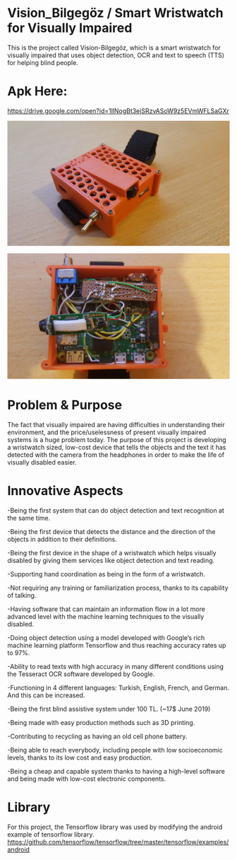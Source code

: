 # Vision_Bilgegöz / Smart Wristwatch for Visually Impaired
This is the project called Vision-Bilgegöz, which is a smart wristwatch for visually impaired that uses object detection, OCR and text to speech (TTS) for helping blind people.

# Apk Here:
https://drive.google.com/open?id=1llNogBt3ejSRzvASoW9z5EVmWFLSaGXr

![alt text](https://github.com/ahmetakif/Vision_Bilgegoz-Smart-Wristwatch-for-Visually-Impaired/blob/master/IMAGES/vision_front.jpg?raw=true)

![alt text](https://github.com/ahmetakif/Vision_Bilgegoz-Smart-Wristwatch-for-Visually-Impaired/blob/master/IMAGES/2.jpg?raw=true)


# Problem & Purpose
The fact that visually impaired are having difficulties in understanding their environment, and the price/uselessness of present visually impaired systems is a huge problem today. The purpose of this project is developing a wristwatch sized, low-cost device that tells the objects and the text it has detected with the camera from the headphones in order to make the life of visually disabled easier.

# Innovative Aspects
-Being the first system that can do object detection and text recognition at the same time.

-Being the first device that detects the distance and the direction of the objects in addition to their definitions.

-Being the first device in the shape of a wristwatch which helps visually disabled by giving them services like object detection and text reading.

-Supporting hand coordination as being in the form of a wristwatch.

-Not requiring any training or familiarization process, thanks to its capability of talking.

-Having software that can maintain an information flow in a lot more advanced level with the machine learning techniques to the visually disabled.

-Doing object detection using a model developed with Google’s rich machine learning platform Tensorflow and thus reaching accuracy rates up to 97%.

-Ability to read texts with high accuracy in many different conditions using the Tesseract OCR software developed by Google.

-Functioning in 4 different languages: Turkish, English, French, and German. And this can be increased.

-Being the first blind assistive system under 100 TL. (~17$ June 2019)

-Being made with easy production methods such as 3D printing.

-Contributing to recycling as having an old cell phone battery.

-Being able to reach everybody, including people with low socioeconomic levels, thanks to its low cost and easy production.

-Being a cheap and capable system thanks to having a high-level software and being made with low-cost electronic components.

# Library

For this project, the Tensorflow library was used by modifying the android example of tensorflow library.
https://github.com/tensorflow/tensorflow/tree/master/tensorflow/examples/android

